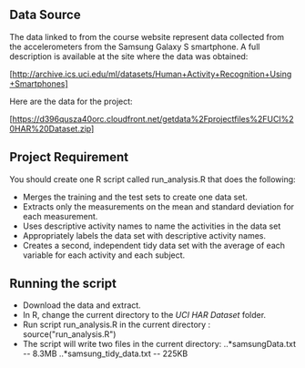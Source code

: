 ## Data Source
The data linked to from the course website represent data collected from the accelerometers from the Samsung Galaxy S smartphone. A full description is available at the site where the data was obtained: 

[http://archive.ics.uci.edu/ml/datasets/Human+Activity+Recognition+Using+Smartphones] 

Here are the data for the project: 

[https://d396qusza40orc.cloudfront.net/getdata%2Fprojectfiles%2FUCI%20HAR%20Dataset.zip] 

## Project Requirement
You should create one R script called run_analysis.R that does the following:
* Merges the training and the test sets to create one data set.
* Extracts only the measurements on the mean and standard deviation for each measurement. 
* Uses descriptive activity names to name the activities in the data set
* Appropriately labels the data set with descriptive activity names. 
* Creates a second, independent tidy data set with the average of each variable for each activity and each subject. 

## Running the script 
* Download the data and extract.
* In R, change the current directory to the *UCI HAR Dataset* folder.
* Run script run_analysis.R in the current directory : source("run_analysis.R")
* The script will write two files in the current directory:
..*samsungData.txt -- 8.3MB
..*samsung_tidy_data.txt -- 225KB

